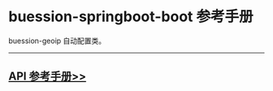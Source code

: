# buession-springboot-boot 参考手册


buession-geoip 自动配置类。


---


## [API 参考手册>>](/manual/2.0/docs/buession-springboot-geoip/)